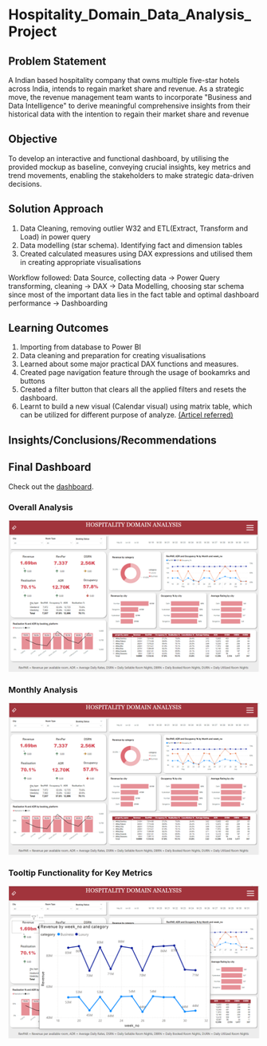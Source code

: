 # Hospitality_Domain_Data_Analysis_Project

## Problem Statement

A Indian based hospitality company that owns multiple five-star hotels across India, intends to regain market share and revenue. As a strategic move, the revenue management team wants to incorporate  "Business and Data Intelligence" to derive meaningful comprehensive insights from their historical data with the intention to regain their market share and revenue

## Objective 
To develop an interactive and functional dashboard, by utilising the provided mockup as baseline, conveying crucial insights, key metrics and trend movements, enabling the stakeholders to make strategic data-driven decisions.

## Solution Approach

1. Data Cleaning, removing outlier W32 and ETL(Extract, Transform and Load) in power query
2. Data modelling (star schema). Identifying fact and dimension tables 
3. Created calculated measures using DAX expressions and utilised them in creating appropriate visualisations

Workflow followed: Data Source, collecting data -> Power Query transforming, cleaning -> DAX -> Data Modelling, choosing star schema since most of the important data lies in the fact table and optimal dashboard performance -> Dashboarding

## Learning Outcomes

1. Importing from database to Power BI
2. Data cleaning and preparation for creating visualisations
3. Learned about some major practical DAX functions and measures.
4. Created page navigation feature through the usage of bookamrks and buttons
5. Created a filter button that clears all the applied filters and resets the dashboard.
6. Learnt to build a new visual (Calendar visual) using matrix table, which can be utilized for different purpose of analyze. [(Articel referred)](https://www.linkedin.com/pulse/calendar-matrix-syed-ahmed-ali/?trackingId=VgyLpo%2BYxVRs8tD03PXcPQ%3D%3D)

## Insights/Conclusions/Recommendations

## Final Dashboard
Check out the [dashboard](https://project.novypro.com/csK5I9).
### Overall Analysis
![Screenshot](./resources/Dashboard_home.png)
### Monthly Analysis
![Screenshot](./resources/Dashboard_home.png)
### Tooltip Functionality for Key Metrics
![Screenshot](./resources/Dashboard_t.png)
